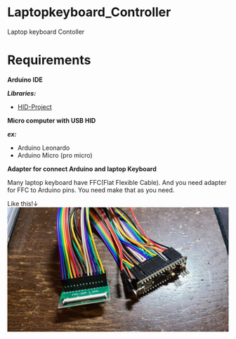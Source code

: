 # Laptopkeyboard_Controller
Laptop keyboard Contoller

# Requirements

**Arduino IDE**

***Libraries:***
* [HID-Project](https://github.com/NicoHood/HID/)

**Micro computer with USB HID**

***ex:***
* Arduino Leonardo
* Arduino Micro (pro micro)

**Adapter for connect Arduino and laptop Keyboard**

Many laptop keyboard have FFC(Flat Flexible Cable). 
And you need adapter for FFC to Arduino pins.
You need make that as you need.

Like this!↓
![Adapter_image](misc/Adapter.jpg)
